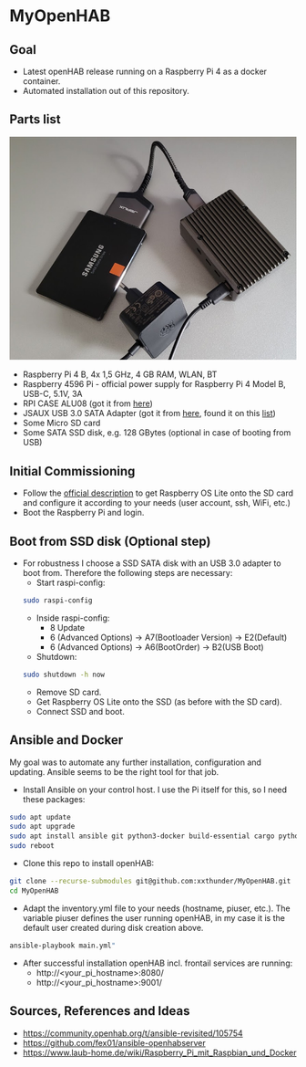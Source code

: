 # MyOpenHAB

## Goal

* Latest openHAB release running on a Raspberry Pi 4 as a docker container.
* Automated installation out of this repository.

## Parts list

![](images/parts.png)

* Raspberry Pi 4 B, 4x 1,5 GHz, 4 GB RAM, WLAN, BT
* Raspberry 4596 Pi - official power supply for Raspberry Pi 4 Model B, USB-C, 5.1V, 3A
* RPI CASE ALU08 (got it from [here](https://www.reichelt.de/de/de/gehaeuse-fuer-raspberry-pi-4-alu-schwarz-rpi-case-alu08-p272360.html?r=1))
* JSAUX USB 3.0 SATA Adapter (got it from [here](https://www.amazon.de/dp/B086W944YT/ref=cm_sw_r_awdo_navT_g_J4W8QZW49ZTRPVYGJE9D), found it on this [list](https://forum-raspberrypi.de/forum/thread/47876-magische-usb-sata-adapter-und-wo-sie-zu-finden-sind/))
* Some Micro SD card
* Some SATA SSD disk, e.g. 128 GBytes (optional in case of booting from USB)

## Initial Commissioning

* Follow the [official description](https://www.raspberrypi.com/software/) to get Raspberry OS Lite onto the SD card and configure it according to your needs (user account, ssh, WiFi, etc.)
* Boot the Raspberry Pi and login.

## Boot from SSD disk (Optional step)

* For robustness I choose a SSD SATA disk with an USB 3.0 adapter to boot from. Therefore the following steps are necessary:
  * Start raspi-config: 
  ```bash
  sudo raspi-config
  ```
  * Inside raspi-config:
    * 8 Update
    * 6 (Advanced Options) &rarr; A7(Bootloader Version) &rarr; E2(Default)
    * 6 (Advanced Options) &rarr; A6(BootOrder) &rarr; B2(USB Boot)
  * Shutdown:
  ```bash
  sudo shutdown -h now
  ```
  * Remove SD card.
  * Get Raspberry OS Lite onto the SSD (as before with the SD card).
  * Connect SSD and boot.

## Ansible and Docker

My goal was to automate any further installation, configuration and updating. Ansible seems to be the right tool for that job.
* Install Ansible on your control host. I use the Pi itself for this, so I need these packages:
```bash
sudo apt update
sudo apt upgrade
sudo apt install ansible git python3-docker build-essential cargo python3-pip
sudo reboot
```
* Clone this repo to install openHAB:
```bash
git clone --recurse-submodules git@github.com:xxthunder/MyOpenHAB.git
cd MyOpenHAB
```
* Adapt the inventory.yml file to your needs (hostname, piuser, etc.). The variable piuser defines the user running openHAB, in my case it is the default user created during disk creation above.
```bash
ansible-playbook main.yml"
```
* After successful installation openHAB incl. frontail services are running:
  * http://<your_pi_hostname>:8080/
  * http://<your_pi_hostname>:9001/

## Sources, References and Ideas

* https://community.openhab.org/t/ansible-revisited/105754
* https://github.com/fex01/ansible-openhabserver
* https://www.laub-home.de/wiki/Raspberry_Pi_mit_Raspbian_und_Docker
